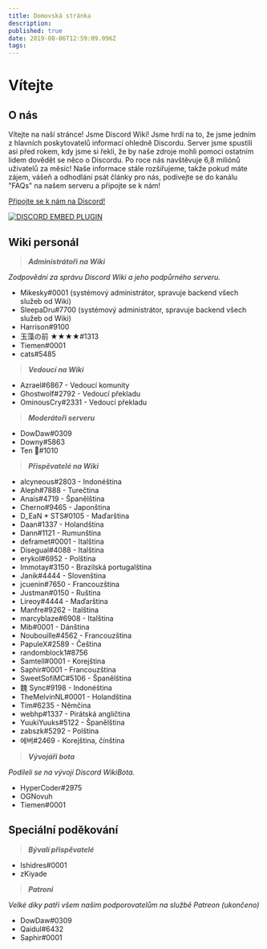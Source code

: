 ```yaml
---
title: Domovská stránka
description: 
published: true
date: 2019-08-06T12:59:09.096Z
tags: 
---
```


# Vítejte
## O nás

Vítejte na naší stránce! Jsme Discord Wiki! Jsme hrdí na to, že jsme jedním z hlavních poskytovatelů informací ohledně Discordu. Server jsme spustili asi před rokem, kdy jsme si řekli, že by naše zdroje mohli pomoci ostatním lidem dovědět se něco o Discordu. Po roce nás navštěvuje 6,8 miliónů uživatelů za měsíc! Naše informace stále rozšiřujeme, takže pokud máte zájem, vášeň a odhodlání psát články pro nás, podívejte se do kanálu "FAQs" na našem serveru a připojte se k nám!

[Připojte se k nám na Discord!](https://discord.gg/ZRJ9Ghh)

<a href="https://discord.gg/ZRJ9Ghh">![DISCORD EMBED PLUGIN](https://discordapp.com/api/guilds/367460196148183040/widget.png?style=banner2)</a>

## Wiki personál
> ***Administrátoři na Wiki***

*Zodpovědní za správu Discord Wiki a jeho podpůrného serveru.*
* Mikesky#0001 (systémový administrátor, spravuje backend všech služeb od Wiki)
* SleepaDru#7700 (systémový administrátor, spravuje backend všech služeb od Wiki)
* Harrison#9100
* 玉藻の前 ★★★★#1313
* Tiemen#0001
* cats#5485

> ***Vedoucí na Wiki***

* Azrael#6867 - Vedoucí komunity
* Ghostwolf#2792 - Vedoucí překladu
* OminousCry#2331 - Vedoucí překladu

> ***Moderátoři serveru***
* DowDaw#0309
* Downy#5863
* Ten 🌈#1010

> ***Přispěvatelé na Wiki***

* alcyneous#2803 - Indonéština
* Aleph#7888 - Turečtina
* Anaís#4719 - Španělština
* Cherno#9465 - Japonština
* D_EaN * STS#0105 - Maďarština
* Daan#1337 - Holandština
* Dann#1121 - Rumunština
* deframet#0001 - Italština
* Disegual#4088 - Italština
* erykol#6952 - Polština
* Immotay#3150 - Brazilská portugalština
* Janik#4444 - Slovenština
* jcuenin#7650 - Francouzština
* Justman#0150 - Ruština
* Lireoy#4444 - Maďarština
* Manfre#9262 - Italština
* marcyblaze#6908 - Italština
* Mib#0001 - Dánština
* Noubouille#4562 - Francouzština
* PapuleX#2589 - Čeština
* randomblock1#8756
* Samtell#0001 - Korejština
* Saphir#0001 - Francouzština
* SweetSofiMC#5106 - Španělština
* 魏 Sync#9198 - Indonéština
* TheMelvinNL#0001 - Holandština
* Tim#6235 - Němčina
* webhp#1337 - Pirátská angličtina
* YuukiYuuks#5122 - Španělština
* zabszk#5292 - Polština
* 에버#2469 - Korejština, čínština

> ***Vývojáři bota***

*Podíleli se na vývoji Discord WikiBota.*
* HyperCoder#2975
* OGNovuh
* Tiemen#0001

## Speciální poděkování

> ***Bývalí přispěvatelé***
* Ishidres#0001
* zKiyade

> ***Patroni***

*Velké díky patří všem našim podporovatelům na službě Patreon (ukončeno)*

* DowDaw#0309
* Qaidul#6432
* Saphir#0001